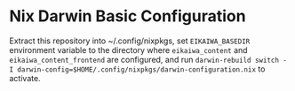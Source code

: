 # Nix Darwin Basic Configuration

Extract this repository into ~/.config/nixpkgs, set `EIKAIWA_BASEDIR`
environment variable to the directory where `eikaiwa_content` and
`eikaiwa_content_frontend` are configured, and run `darwin-rebuild switch -I
darwin-config=$HOME/.config/nixpkgs/darwin-configuration.nix` to activate.
